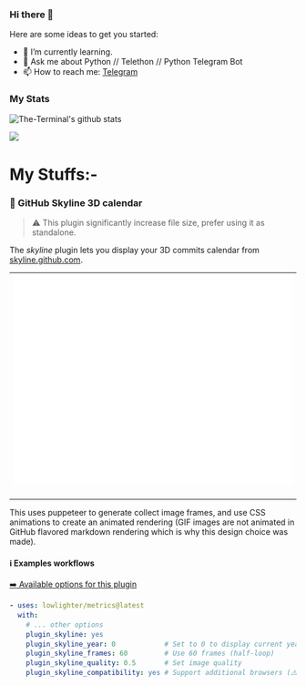 ### Hi there 👋

Here are some ideas to get you started:

- 🌱 I’m currently learning.
- 💬 Ask me about Python // Telethon // Python Telegram Bot
- 📫 How to reach me: [Telegram](https://t.me/AayushxKUMARZ)

### My Stats
![The-Terminal's github stats](https://github-readme-stats.vercel.app/api?username=ZDARKSHADOWXD&count_private=true&layout=compact&show_icons=true&theme=radical&cache_seconds=5)

![](https://visitor-badge.laobi.icu/badge?page_id=TechiError)
# My Stuffs:-

### 🌇 GitHub Skyline 3D calendar

> ⚠️ This plugin significantly increase file size, prefer using it as standalone.

The *skyline* plugin lets you display your 3D commits calendar from [skyline.github.com](https://skyline.github.com/).

<table>
  <td align="center">
    <img src="https://github.com/lowlighter/lowlighter/blob/master/metrics.plugin.skyline.svg">
    <img width="900" height="1" alt="">
  </td>
</table>

This uses puppeteer to generate collect image frames, and use CSS animations to create an animated rendering (GIF images are not animated in GitHub flavored markdown rendering which is why this design choice was made).

#### ℹ️ Examples workflows

[➡️ Available options for this plugin](metadata.yml)

```yaml
- uses: lowlighter/metrics@latest
  with:
    # ... other options
    plugin_skyline: yes
    plugin_skyline_year: 0            # Set to 0 to display current year
    plugin_skyline_frames: 60         # Use 60 frames (half-loop)
    plugin_skyline_quality: 0.5       # Set image quality
    plugin_skyline_compatibility: yes # Support additional browsers (⚠️ increases file size and reduce optimization)
```
